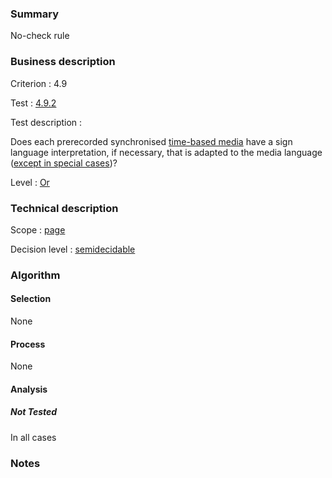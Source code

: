 ### Summary

No-check rule

### Business description

Criterion : 4.9

Test :
[4.9.2](http://www.accessiweb.org/index.php/accessiweb-22-english-version.html#test-4-9-2)

Test description :

Does each prerecorded synchronised [time-based
media](http://www.accessiweb.org/index.php/glossary-76.html#mMediaTemp)
have a sign language interpretation, if necessary, that is adapted to
the media language ([except in special
cases](http://www.accessiweb.org/index.php/glossary-76.html#cpCrit4- "Special cases for criterion 4.9"))?

Level : [Or](/en/category/rules-design/accessiweb-11/level/or)

### Technical description

Scope : [page](/en/category/rules-design/accessiweb-11/scope/page)

Decision level :
[semidecidable](/en/category/rules-design/accessiweb-11/decision-level/semidecidable)

### Algorithm

#### Selection

None

#### Process

None

#### Analysis

##### Not Tested

In all cases

### Notes



